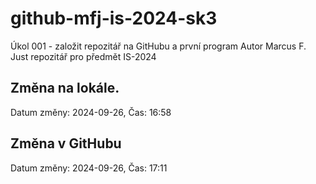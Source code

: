 # github-mfj-is-2024-sk3
Úkol 001 - založit repozitář na GitHubu a první program
Autor Marcus F. Just repozitář pro předmět IS-2024

## Změna na lokále.
Datum změny: 2024-09-26, Čas: 16:58

## Změna v GitHubu
Datum změny: 2024-09-26, Čas: 17:11
